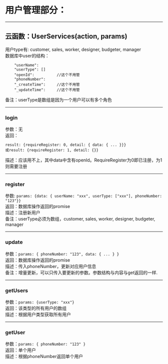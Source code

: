 # 用户管理部分：

***

## 云函数：UserServices(action, params)
用户type有: customer, sales, worker, designer, budgeter, manager   
数据库中user的结构：   

```
    "userName":
    "userType": []
    "openId":          //这个不用管
    "phoneNumber":
    "_createTime":     //这个不用管
    "_updateTime":     //这个不用管
```

备注：userType是数组是因为一个用户可以有多个角色   

***

### login
参数：无   
返回：
```
result: {requireRegister: 0, detail: { data: { ... }}}   
或result: {requireRegister: 1, detail: {}}
```
描述：应该用不上，其中data中含有openId。RequireRegister为0即已注册，为1则需要注册   

***

### register
参数: `params: {data: { userName: "xxx", userType: ["xxx"], phoneNumber: "123"}}`   
返回：数据库操作返回的promise   
描述：注册新用户   
备注：userType必须为数组，customer, sales, worker, designer, budgeter, manager   

***

### update
参数：`params: { phoneNumber: "123", data: { ... } }`   
返回：数据库操作返回的promise   
描述：传入phoneNumber，更新对应用户信息   
备注：增量更新，可以只传入要更新的参数。参数结构与内容与get返回的一样.   

***

### getUsers
参数：`params: {userType: "xxx"}`   
返回：该类型的所有用户的数组   
描述：根据用户类型获取所有用户   

***

### getUser
参数：`params: { phoneNumber: "123" }`   
返回：单个用户   
描述：根据phoneNumber返回单个用户   
